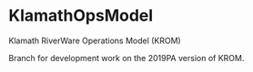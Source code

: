 # KlamathOpsModel
Klamath RiverWare Operations Model (KROM)
 
Branch for development work on the 2019PA version of KROM.
